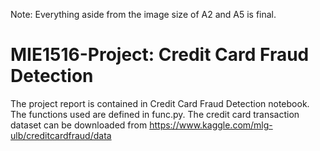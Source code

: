 Note: Everything aside from the image size of A2 and A5 is final. 

# MIE1516-Project: Credit Card Fraud Detection
The project report is contained in Credit Card Fraud Detection notebook. The functions used are defined in func.py.
The credit card transaction dataset can be downloaded from https://www.kaggle.com/mlg-ulb/creditcardfraud/data


